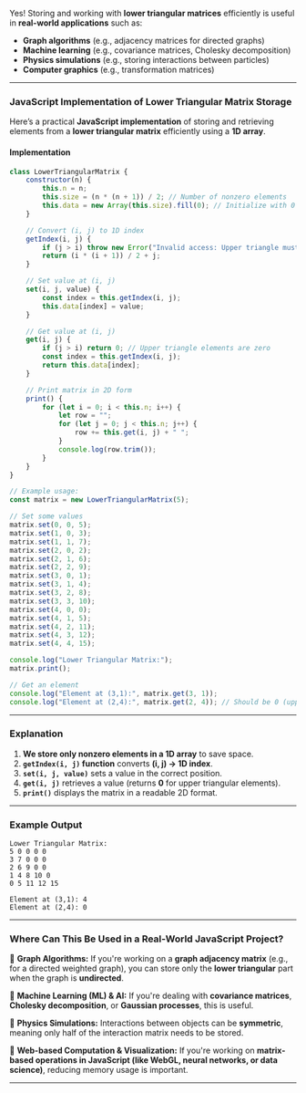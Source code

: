 Yes! Storing and working with **lower triangular matrices** efficiently is useful in **real-world applications** such as:

- **Graph algorithms** (e.g., adjacency matrices for directed graphs)
- **Machine learning** (e.g., covariance matrices, Cholesky decomposition)
- **Physics simulations** (e.g., storing interactions between particles)
- **Computer graphics** (e.g., transformation matrices)

---

### **JavaScript Implementation of Lower Triangular Matrix Storage**
Here’s a practical **JavaScript implementation** of storing and retrieving elements from a **lower triangular matrix** efficiently using a **1D array**.

#### **Implementation**
```javascript
class LowerTriangularMatrix {
    constructor(n) {
        this.n = n;
        this.size = (n * (n + 1)) / 2; // Number of nonzero elements
        this.data = new Array(this.size).fill(0); // Initialize with 0
    }

    // Convert (i, j) to 1D index
    getIndex(i, j) {
        if (j > i) throw new Error("Invalid access: Upper triangle must be zero");
        return (i * (i + 1)) / 2 + j;
    }

    // Set value at (i, j)
    set(i, j, value) {
        const index = this.getIndex(i, j);
        this.data[index] = value;
    }

    // Get value at (i, j)
    get(i, j) {
        if (j > i) return 0; // Upper triangle elements are zero
        const index = this.getIndex(i, j);
        return this.data[index];
    }

    // Print matrix in 2D form
    print() {
        for (let i = 0; i < this.n; i++) {
            let row = "";
            for (let j = 0; j < this.n; j++) {
                row += this.get(i, j) + " ";
            }
            console.log(row.trim());
        }
    }
}

// Example usage:
const matrix = new LowerTriangularMatrix(5);

// Set some values
matrix.set(0, 0, 5);
matrix.set(1, 0, 3);
matrix.set(1, 1, 7);
matrix.set(2, 0, 2);
matrix.set(2, 1, 6);
matrix.set(2, 2, 9);
matrix.set(3, 0, 1);
matrix.set(3, 1, 4);
matrix.set(3, 2, 8);
matrix.set(3, 3, 10);
matrix.set(4, 0, 0);
matrix.set(4, 1, 5);
matrix.set(4, 2, 11);
matrix.set(4, 3, 12);
matrix.set(4, 4, 15);

console.log("Lower Triangular Matrix:");
matrix.print();

// Get an element
console.log("Element at (3,1):", matrix.get(3, 1));
console.log("Element at (2,4):", matrix.get(2, 4)); // Should be 0 (upper triangle)
```

---

### **Explanation**
1. **We store only nonzero elements in a 1D array** to save space.
2. **`getIndex(i, j)` function** converts **(i, j) → 1D index**.
3. **`set(i, j, value)`** sets a value in the correct position.
4. **`get(i, j)`** retrieves a value (returns **0** for upper triangular elements).
5. **`print()`** displays the matrix in a readable 2D format.

---

### **Example Output**
```
Lower Triangular Matrix:
5 0 0 0 0
3 7 0 0 0
2 6 9 0 0
1 4 8 10 0
0 5 11 12 15

Element at (3,1): 4
Element at (2,4): 0
```

---

### **Where Can This Be Used in a Real-World JavaScript Project?**
🔹 **Graph Algorithms:** If you're working on a **graph adjacency matrix** (e.g., for a directed weighted graph), you can store only the **lower triangular** part when the graph is **undirected**.  

🔹 **Machine Learning (ML) & AI:** If you're dealing with **covariance matrices**, **Cholesky decomposition**, or **Gaussian processes**, this is useful.  

🔹 **Physics Simulations:** Interactions between objects can be **symmetric**, meaning only half of the interaction matrix needs to be stored.  

🔹 **Web-based Computation & Visualization:** If you're working on **matrix-based operations in JavaScript (like WebGL, neural networks, or data science)**, reducing memory usage is important.

---

